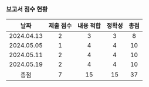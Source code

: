 ### 보고서 점수 현황
|날짜|제출 점수|내용 적합|정확성|총점|
|:----:|:----:|:----:|:----:|:----:|
|2024.04.13|2|3|3|8|
|2024.05.05|1|4|4|10|
|2024.05.11|2|4|4|10|
|2024.05.19|2|4|4|10|
|총점|7|15|15|37|
